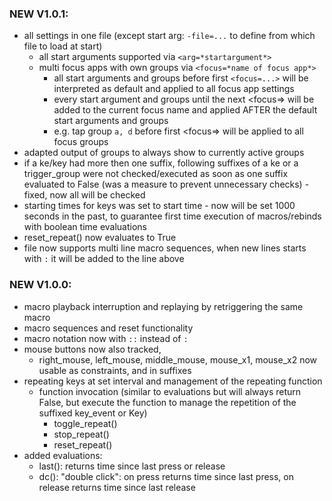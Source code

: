 
### NEW V1.0.1: 
- all settings in one file (except start arg: `-file=...` to define from which file to load at start)
  - all start arguments supported via `<arg=*startargument*>`
  - multi focus apps with own groups via `<focus=*name of focus app*>`  
    - all start arguments and groups before first `<focus=...>` will be interpreted as default and applied to all focus app settings
    - every start argument and groups until the next <focus=> will be added to the current focus name and applied AFTER the default start arguments and groups
    - e.g. tap group `a, d` before first <focus=> will be applied to all focus groups
- adapted output of groups to always show to currently active groups
- if a ke/key had more then one suffix, following suffixes of a ke or a trigger_group were not checked/executed as soon as one suffix evaluated to False (was a measure to prevent unnecessary checks) - fixed, now all will be checked
- starting times for keys was set to start time - now will be set 1000 seconds in the past, to guarantee first time execution of macros/rebinds with boolean time evaluations
- reset_repeat() now evaluates to True
- file now supports multi line macro sequences, when new lines starts with `:` it will be added to the line above


### NEW V1.0.0:
- macro playback interruption and replaying by retriggering the same macro
- macro sequences and reset functionality
- macro notation now with `::` instead of `:`
- mouse buttons now also tracked, 
  - right_mouse, left_mouse, middle_mouse, mouse_x1, mouse_x2 now usable as constraints, and in suffixes
- repeating keys at set interval and management of the repeating function
  - function invocation (similar to evaluations but will always return False, but execute the function to manage the repetition of the suffixed key_event or Key)
    - toggle_repeat()
    - stop_repeat()
    - reset_repeat()
 - added evaluations:
   - last(): returns time since last press or release
   - dc(): "double click": on press returns time since last press, on release returns time since last release 
  